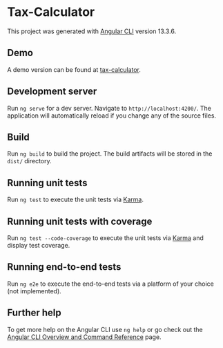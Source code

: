 # Tax-Calculator

This project was generated with [Angular CLI](https://github.com/angular/angular-cli) version 13.3.6.

## Demo

A demo version can be found at [tax-calculator](http://alexandrucatalin.ro/tax-calculator/).

## Development server

Run `ng serve` for a dev server. Navigate to `http://localhost:4200/`. The application will automatically reload if you change any of the source files.

## Build

Run `ng build` to build the project. The build artifacts will be stored in the `dist/` directory.

## Running unit tests

Run `ng test` to execute the unit tests via [Karma](https://karma-runner.github.io).

## Running unit tests with coverage

Run `ng test --code-coverage` to execute the unit tests via [Karma](https://karma-runner.github.io) and display test coverage.

## Running end-to-end tests

Run `ng e2e` to execute the end-to-end tests via a platform of your choice (not implemented).

## Further help

To get more help on the Angular CLI use `ng help` or go check out the [Angular CLI Overview and Command Reference](https://angular.io/cli) page.

